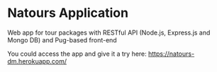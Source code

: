 # Natours Application

Web app for tour packages with RESTful API (Node.js, Express.js and Mongo DB) and Pug-based front-end

You could access the app and give it a try here: https://natours-dm.herokuapp.com/
